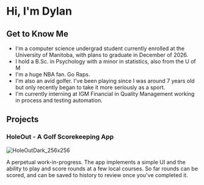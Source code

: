 # Hi, I'm Dylan

## Get to Know Me

- I'm a computer science undergrad student currently enrolled at the University of Manitoba, with plans to graduate in December of 2026.
- I hold a B.Sc. in Psychology with a minor in statistics, also from the U of M
- I'm a huge NBA fan. Go Raps.
- I'm also an avid golfer. I've been playing since I was around 7 years old but only recently began to take it more seriously as a sport.
- I'm currently interning at IGM Financial in Quality Management working in process and testing automation.

## Projects

### HoleOut - A Golf Scorekeeping App
![HoleOutDark_256x256](https://github.com/user-attachments/assets/35d9600c-af0f-44ab-b52f-e79880bffa8c)

A perpetual work-in-progress. The app implements a simple UI and the ability to play and score rounds at a few local courses. So far rounds can be scored, and can be saved to history to review once you've completed it.
